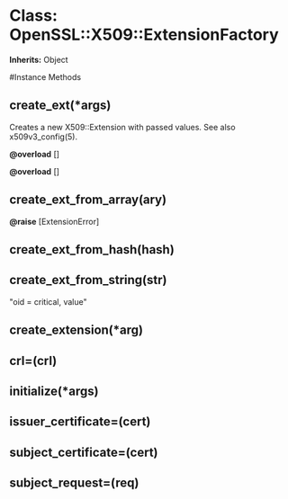 # Class: OpenSSL::X509::ExtensionFactory
**Inherits:** Object
    




#Instance Methods
## create_ext(*args) [](#method-i-create_ext)
Creates a new X509::Extension with passed values. See also x509v3_config(5).

**@overload** [] 

**@overload** [] 

## create_ext_from_array(ary) [](#method-i-create_ext_from_array)

**@raise** [ExtensionError] 

## create_ext_from_hash(hash) [](#method-i-create_ext_from_hash)

## create_ext_from_string(str) [](#method-i-create_ext_from_string)
"oid = critical, value"

## create_extension(*arg) [](#method-i-create_extension)

## crl=(crl) [](#method-i-crl=)

## initialize(*args) [](#method-i-initialize)

## issuer_certificate=(cert) [](#method-i-issuer_certificate=)

## subject_certificate=(cert) [](#method-i-subject_certificate=)

## subject_request=(req) [](#method-i-subject_request=)

